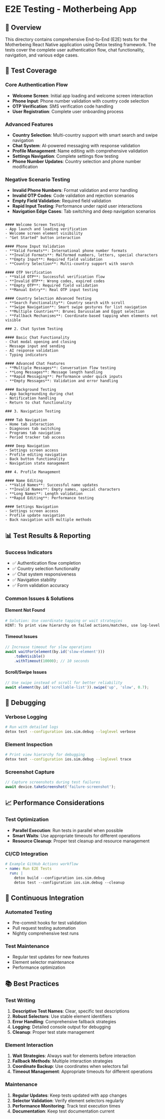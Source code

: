 # E2E Testing - Motherbeing App

## 🧪 Overview

This directory contains comprehensive End-to-End (E2E) tests for the Motherbeing React Native application using Detox testing framework. The tests cover the complete user authentication flow, chat functionality, navigation, and various edge cases.

## 🚀 Test Coverage

### Core Authentication Flow
- **Welcome Screen**: Initial app loading and welcome screen interaction
- **Phone Input**: Phone number validation with country code selection
- **OTP Verification**: SMS verification code handling
- **User Registration**: Complete user onboarding process

### Advanced Features
- **Country Selection**: Multi-country support with smart search and swipe navigation
- **Chat System**: AI-powered messaging with response validation
- **Profile Management**: Name editing with comprehensive validation
- **Settings Navigation**: Complete settings flow testing
- **Phone Number Updates**: Country selection and phone number modification

### Negative Scenario Testing
- **Invalid Phone Numbers**: Format validation and error handling
- **Invalid OTP Codes**: Code validation and rejection scenarios
- **Empty Field Validation**: Required field validation
- **Rapid Input Testing**: Performance under rapid user interactions
- **Navigation Edge Cases**: Tab switching and deep navigation scenarios

```

#### Welcome Screen Testing
- App launch and loading verification
- Welcome screen element visibility
- "Get Started" button interaction

#### Phone Input Validation
- **Valid Formats**: International phone number formats
- **Invalid Formats**: Malformed numbers, letters, special characters
- **Empty Input**: Required field validation
- **Country Selection**: Multi-country support with search

#### OTP Verification
- **Valid OTP**: Successful verification flow
- **Invalid OTP**: Wrong codes, expired codes
- **Empty OTP**: Required field validation
- **Manual Entry**: Real OTP input testing

#### Country Selection Advanced Testing
- **Search Functionality**: Country search with scroll
- **Swipe Navigation**: Smart swipe gestures for list navigation
- **Multiple Countries**: Brunei Darussalam and Egypt selection
- **Fallback Mechanisms**: Coordinate-based tapping when elements not visible

### 2. Chat System Testing

#### Basic Chat Functionality
- Chat modal opening and closing
- Message input and sending
- AI response validation
- Typing indicators

#### Advanced Chat Features
- **Multiple Messages**: Conversation flow testing
- **Long Messages**: Message length handling
- **Rapid Messaging**: Performance under quick inputs
- **Empty Messages**: Validation and error handling

#### Background Testing
- App backgrounding during chat
- Notification handling
- Return to chat functionality

### 3. Navigation Testing

#### Tab Navigation
- Home tab interaction
- Diagnoses tab switching
- Programs tab navigation
- Period tracker tab access

#### Deep Navigation
- Settings screen access
- Profile editing navigation
- Back button functionality
- Navigation state management

### 4. Profile Management

#### Name Editing
- **Valid Names**: Successful name updates
- **Invalid Names**: Empty names, special characters
- **Long Names**: Length validation
- **Rapid Editing**: Performance testing

#### Settings Navigation
- Settings screen access
- Profile update navigation
- Back navigation with multiple methods

```

## 📊 Test Results & Reporting

### Success Indicators
- ✅ Authentication flow completion
- ✅ Country selection functionality
- ✅ Chat system responsiveness
- ✅ Navigation stability
- ✅ Form validation accuracy

### Common Issues & Solutions

#### Element Not Found
```bash
# Solution: Use coordinate tapping or wait strategies
HINT: To print view hierarchy on failed actions/matches, use log-level verbose
```

#### Timeout Issues
```javascript
// Increase timeout for slow operations
await waitFor(element(by.id('slow-element')))
    .toBeVisible()
    .withTimeout(10000); // 10 seconds
```

#### Scroll/Swipe Issues
```javascript
// Use swipe instead of scroll for better reliability
await element(by.id('scrollable-list')).swipe('up', 'slow', 0.7);
```

## 🐛 Debugging

### Verbose Logging

```bash
# Run with detailed logs
detox test --configuration ios.sim.debug --loglevel verbose
```

### Element Inspection

```bash
# Print view hierarchy for debugging
detox test --configuration ios.sim.debug --loglevel trace
```

### Screenshot Capture

```javascript
// Capture screenshots during test failures
await device.takeScreenshot('failure-screenshot');
```

## 📈 Performance Considerations

### Test Optimization
- **Parallel Execution**: Run tests in parallel when possible
- **Smart Waits**: Use appropriate timeouts for different operations
- **Resource Cleanup**: Proper test cleanup and resource management

### CI/CD Integration

```yaml
# Example GitHub Actions workflow
- name: Run E2E Tests
  run: |
    detox build --configuration ios.sim.debug
    detox test --configuration ios.sim.debug --cleanup
```

## 🔄 Continuous Integration

### Automated Testing
- Pre-commit hooks for test validation
- Pull request testing automation
- Nightly comprehensive test runs

### Test Maintenance
- Regular test updates for new features
- Element selector maintenance
- Performance optimization

## 📚 Best Practices

### Test Writing
1. **Descriptive Test Names**: Clear, specific test descriptions
2. **Robust Selectors**: Use stable element identifiers
3. **Error Handling**: Comprehensive fallback strategies
4. **Logging**: Detailed console output for debugging
5. **Cleanup**: Proper test state management

### Element Interaction
1. **Wait Strategies**: Always wait for elements before interaction
2. **Fallback Methods**: Multiple interaction strategies
3. **Coordinate Backup**: Use coordinates when selectors fail
4. **Timeout Management**: Appropriate timeouts for different operations

### Maintenance
1. **Regular Updates**: Keep tests updated with app changes
2. **Selector Validation**: Verify element selectors regularly
3. **Performance Monitoring**: Track test execution times
4. **Documentation**: Keep test documentation current

